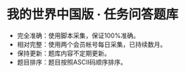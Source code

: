 # 我的世界中国版 · 任务问答题库
* 完全准确：使用脚本采集，保证100%准确。
* 相对完整：使用两个会员帐号每日采集，已持续数月。
* 保持更新：题库内容不定期更新。
* 题目排序：题目按照ASCII码顺序排序。
